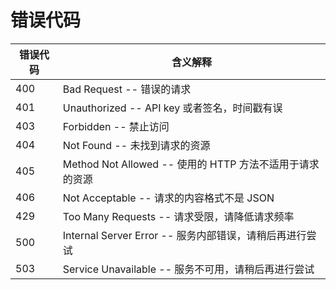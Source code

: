 # 错误代码

错误代码 | 含义解释
---------- | -------
400 | Bad Request -- 错误的请求
401 | Unauthorized -- API key 或者签名，时间戳有误
403 | Forbidden -- 禁止访问
404 | Not Found -- 未找到请求的资源
405 | Method Not Allowed -- 使用的 HTTP 方法不适用于请求的资源
406 | Not Acceptable -- 请求的内容格式不是 JSON
429 | Too Many Requests -- 请求受限，请降低请求频率
500 | Internal Server Error -- 服务内部错误，请稍后再进行尝试
503 | Service Unavailable -- 服务不可用，请稍后再进行尝试
